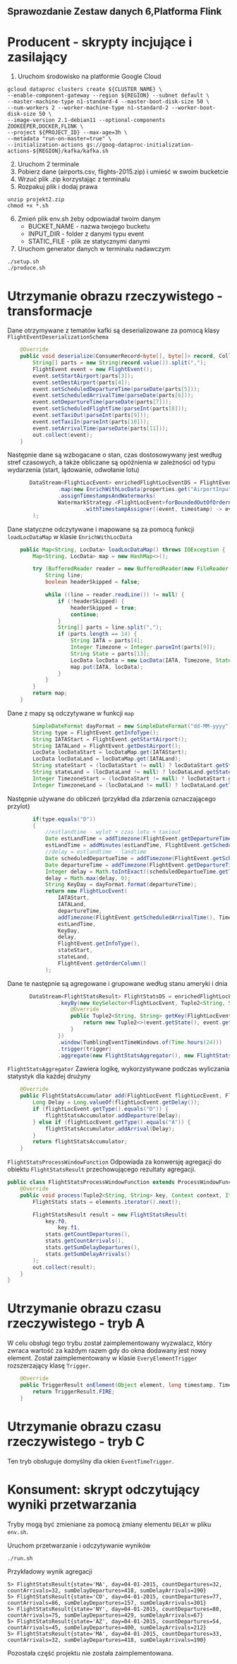 ## Sprawozdanie Zestaw danych 6,Platforma Flink
# Producent - skrypty incjujące i zasilający

1. Uruchom środowisko na platformie Google Cloud
```
gcloud dataproc clusters create ${CLUSTER_NAME} \
--enable-component-gateway --region ${REGION} --subnet default \
--master-machine-type n1-standard-4 --master-boot-disk-size 50 \
--num-workers 2 --worker-machine-type n1-standard-2 --worker-boot-disk-size 50 \
--image-version 2.1-debian11 --optional-components ZOOKEEPER,DOCKER,FLINK \
--project ${PROJECT_ID} --max-age=3h \
--metadata "run-on-master=true" \
--initialization-actions gs://goog-dataproc-initialization-actions-${REGION}/kafka/kafka.sh
```
2. Uruchom 2 terminale
3. Pobierz dane (airports.csv, flights-2015.zip) i umieść w swoim bucketcie
4. Wrzuć plik .zip korzystając z terminalu
5. Rozpakuj plik i dodaj prawa
```
unzip projekt2.zip
chmod +x *.sh
```
6. Zmień plik env.sh żeby odpowiadał twoim danym
   - BUCKET_NAME - nazwa twojego bucketu
   - INPUT_DIR - folder z danymi typu event
   - STATIC_FILE - plik ze statycznymi danymi
7. Uruchom generator danych w terminalu nadawczym
```
./setup.sh
./produce.sh

```
# Utrzymanie obrazu rzeczywistego - transformacje
Dane otrzymywane z tematów kafki są deserializowane za pomocą klasy `FlightEventDeserializationSchema`
```java
    @Override
    public void deserialize(ConsumerRecord<byte[], byte[]> record, Collector<FlightEvent> out) {
        String[] parts = new String(record.value()).split(",");
        FlightEvent event = new FlightEvent();
        event.setStartAirport(parts[3]);
        event.setDestAirport(parts[4]);
        event.setScheduledDepartureTime(parseDate(parts[5]));
        event.setScheduledArrivalTime(parseDate(parts[6]));
        event.setDepartureTime(parseDate(parts[7]));
        event.setScheduledFlightTime(parseInt(parts[8]));
        event.setTaxiOut(parseInt(parts[9]));
        event.setTaxiIn(parseInt(parts[10]));
        event.setArrivalTime(parseDate(parts[11]));
        out.collect(event);
    }
```
Następnie dane są wzbogacane o stan, czas dostosowywany jest według stref czasowych, a także obliczane są opóźnienia w zależności od typu wydarzenia (start, lądowanie, odwołanie lotu)
```java
       DataStream<FlightLocEvent> enrichedFlightLocEventDS = FlightEventDS
                .map(new EnrichWithLocData(properties.get("AirportInput.uri")))
                .assignTimestampsAndWatermarks(
                WatermarkStrategy.<FlightLocEvent>forBoundedOutOfOrderness(Duration.ofSeconds(300)) // Maksymalne opóźnienie
                        .withTimestampAssigner((event, timestamp) -> event.getTimestamp())
        );
```
Dane statyczne odczytywane i mapowane są za pomocą funkcji `loadLocDataMap` w klasie `EnrichWithLocData`
```java
    public Map<String, LocData> loadLocDataMap() throws IOException {
        Map<String, LocData> map = new HashMap<>();

        try (BufferedReader reader = new BufferedReader(new FileReader(locFilePath))) {
            String line;
            boolean headerSkipped = false;

            while ((line = reader.readLine()) != null) {
                if (!headerSkipped) {
                    headerSkipped = true;
                    continue;
                }
                String[] parts = line.split(",");
                if (parts.length == 14) {
                    String IATA = parts[4];
                    Integer Timezone = Integer.parseInt(parts[9]);
                    String State = parts[13];
                    LocData locData = new LocData(IATA, Timezone, State);
                    map.put(IATA, locData);
                }
            }
        }
        return map;
    }
```
Dane z mapy są odczytywane w funkcji `map`
```java
        SimpleDateFormat dayFormat = new SimpleDateFormat("dd-MM-yyyy");
        String type = FlightEvent.getInfoType();
        String IATAStart = FlightEvent.getStartAirport();
        String IATALand = FlightEvent.getDestAirport();
        LocData locDataStart = locDataMap.get(IATAStart);
        LocData locDataLand = locDataMap.get(IATALand);
        String stateStart = (locDataStart != null) ? locDataStart.getState() : "Unknown";
        String stateLand = (locDataLand != null) ? locDataLand.getState() : "Unknown";
        Integer TimezoneStart = (locDataStart != null) ? locDataStart.getTimezone() : Integer.valueOf(0);
        Integer TimezoneLand = (locDataLand != null) ? locDataLand.getTimezone() : Integer.valueOf(0);
```
Następnie używane do obliczeń (przykład dla zdarzenia oznaczającego przylot)
```java
        if(type.equals("D"))
        {
            //estlandtime - wylot + czas lotu + taxiout
            Date estLandTime = addTimezone(FlightEvent.getDepartureTime(), TimezoneStart);
            estLandTime = addMinutes(estLandTime, FlightEvent.getScheduledFlightTime() + FlightEvent.getTaxiOut());
            //delay = estlandtime - landtime
            Date scheduledDepartueTime = addTimezone(FlightEvent.getScheduledDepartureTime(), TimezoneStart);
            Date departureTime = addTimezone(FlightEvent.getDepartureTime(), TimezoneStart);
            Integer delay = Math.toIntExact((scheduledDepartueTime.getTime() - departureTime.getTime()) / (60 * 1000)) + FlightEvent.getTaxiOut();
            delay = Math.max(delay, 0);
            String KeyDay = dayFormat.format(departureTime);
            return new FlightLocEvent(
                IATAStart,
                IATALand,
                departureTime,
                addTimezone(FlightEvent.getScheduledArrivalTime(), TimezoneLand),
                estLandTime,
                KeyDay,
                delay,
                FlightEvent.getInfoType(),
                stateStart,
                stateLand,
                FlightEvent.getOrderColumn()
            );
```
Dane te następnie są agregowane i grupowane według stanu ameryki i dnia
```java
       DataStream<FlightStatsResult> FlightStatsDS = enrichedFlightLocEventDS
                .keyBy(new KeySelector<FlightLocEvent, Tuple2<String, String>>() {
                    @Override
                    public Tuple2<String, String> getKey(FlightLocEvent event) throws Exception {
                        return new Tuple2<>(event.getState(), event.getKeyDay());
                    }
                })
                .window(TumblingEventTimeWindows.of(Time.hours(24)))
                .trigger(trigger)
                .aggregate(new FlightStatsAggregator(), new FlightStatsProcessWindowFunction());
```
`FlightStatsAggregator` Zawiera logikę, wykorzystywane podczas wyliczania statystyk dla każdej drużyny
```java
    @Override
    public FlightStatsAccumulator add(FlightLocEvent flightLocEvent, FlightStatsAccumulator flightStatsAccumulator) {
        Long Delay = Long.valueOf(flightLocEvent.getDelay());
        if (flightLocEvent.getType().equals("D")) {
            flightStatsAccumulator.addDeparture(Delay);
        } else if (flightLocEvent.getType().equals("A")) {
            flightStatsAccumulator.addArrival(Delay);
        }
        return flightStatsAccumulator;
    }
```
`FlightStatsProcessWindowFunction` Odpowiada za konwersję agregacji do obiektu `FlightStatsResult` przechowującego rezultaty agregacji.
```java
public class FlightStatsProcessWindowFunction extends ProcessWindowFunction<FlightStats, FlightStatsResult, Tuple2<String, String>, TimeWindow> {
    @Override
    public void process(Tuple2<String, String> key, Context context, Iterable<FlightStats> elements, Collector<FlightStatsResult> out) {
        FlightStats stats = elements.iterator().next();

        FlightStatsResult result = new FlightStatsResult(
            key.f0, 
                key.f1,
            stats.getCountDepartures(),
            stats.getCountArrivals(),
            stats.getSumDelayDepartures(),
            stats.getSumDelayArrivals()
        );
        out.collect(result);
    }
}
```
# Utrzymanie obrazu czasu rzeczywistego - tryb A
W celu obsługi tego trybu został zaimplementowany wyzwalacz, który zwraca wartość za każdym razem gdy do okna dodawany jest nowy element. 
Został zaimplementowany w klasie `EveryElementTrigger` rozszerzający klasę `Trigger`.
```java
    @Override
    public TriggerResult onElement(Object element, long timestamp, TimeWindow window, TriggerContext ctx) {
        return TriggerResult.FIRE;
    }
```
# Utrzymanie obrazu czasu rzeczywistego - tryb C
Ten tryb obsługuje domyślny dla okien `EventTimeTrigger`.

# Konsument: skrypt odczytujący wyniki przetwarzania
Tryby mogą być zmieniane za pomocą zmiany elementu `DELAY` w pliku `env.sh`.

Uruchom przetwarzanie i odczytywanie wyników
```
./run.sh
```
Przykładowy wynik agregacji
```
5> FlightStatsResult{state='MA', day=04-01-2015, countDepartures=32, countArrivals=32, sumDelayDepartures=418, sumDelayArrivals=190}
5> FlightStatsResult{state='CO', day=04-01-2015, countDepartures=77, countArrivals=86, sumDelayDepartures=157, sumDelayArrivals=301}
5> FlightStatsResult{state='NY', day=04-01-2015, countDepartures=80, countArrivals=75, sumDelayDepartures=429, sumDelayArrivals=67}
5> FlightStatsResult{state='AZ', day=04-01-2015, countDepartures=54, countArrivals=45, sumDelayDepartures=400, sumDelayArrivals=212}
5> FlightStatsResult{state='MA', day=04-01-2015, countDepartures=33, countArrivals=32, sumDelayDepartures=418, sumDelayArrivals=190}
```
Pozostała część projektu nie została zaimplementowana.
